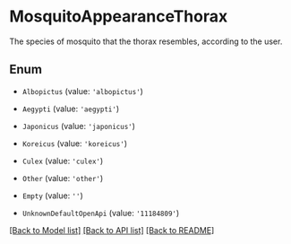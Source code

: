 # MosquitoAppearanceThorax

The species of mosquito that the thorax resembles, according to the user.

## Enum

* `Albopictus` (value: `'albopictus'`)

* `Aegypti` (value: `'aegypti'`)

* `Japonicus` (value: `'japonicus'`)

* `Koreicus` (value: `'koreicus'`)

* `Culex` (value: `'culex'`)

* `Other` (value: `'other'`)

* `Empty` (value: `''`)

* `UnknownDefaultOpenApi` (value: `'11184809'`)

[[Back to Model list]](../README.md#documentation-for-models) [[Back to API list]](../README.md#documentation-for-api-endpoints) [[Back to README]](../README.md)
